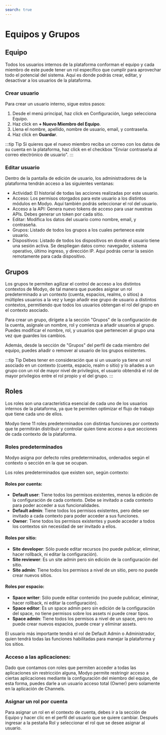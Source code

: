 ```yaml
---
search: true
---
```


# Equipos y Grupos

## Equipo

Todos los usuarios internos de la plataforma conforman el equipo y cada miembro de este puede tener un rol específico que cumplir para aprovechar todo el potencial del sistema. Aquí es donde podrás crear, editar, y desactivar a los usuarios de la plataforma.

### Crear usuario

Para crear un usuario interno, sigue estos pasos:

1. Desde el menú principal, haz click en Configuración, luego selecciona Equipo.
1. Haz click en **+ Nuevo Miembro del Equipo**.
1. Llena el nombre, apellido, nombre de usuario, email, y contraseña.
1. Haz click en **Guardar**.

:::tip Tip
Si quieres que el nuevo miembro reciba un correo con los datos de su cuenta en la plataforma, haz click en el checkbox "Enviar contraseña al correo electrónico de usuario".
:::

### Editar usuario

Dentro de la pantalla de edición de usuario, los administradores de la plataforma tendrán acceso a las siguientes ventanas:

- Actividad: El historial de todas las acciones realizadas por este usuario.
- Acceso: Los permisos otorgados para este usuario a los distintos módulos en Modyo. Aquí también podrás seleccionar el rol del usuario.
- Acceso a la API: Genera nuevo tokens de acceso para usar nuestras APIs. Debes generar un token por cada sitio.
- Editar: Modifica los datos del usuario como nombre, email, y contraseña.
- Grupos: Listado de todos los grupos a los cuales pertenece este usuario.
- Dispositivos: Listado de todos los dispositivos en donde el usuario tiene una sesión activa. Se despliegan datos como: navegador, sistema operativo, último ingreso, y dirección IP. Aquí podrás cerrar la sesión remotamente para cada dispositivo.

## Grupos

Los grupos te permiten agilizar el control de acceso a los distintos contextos de Modyo, de tal manera que puedes asignar un rol predeterminado a un contexto (cuenta, espacios, realms, o sitios) a múltiples usuarios a la vez y luego añadir ese grupo de usuario a distintos contextos, permitiendo que todos los usuarios obtengan el rol del grupo en el contexto asociado.

Para crear un grupo, dirígete a la sección "Grupos" de la configuración de la cuenta, asígnale un nombre, rol y comienza a añadir usuarios al grupo. Puedes modificar el nombre, rol, y usuarios que pertenecen al grupo una vez que guardes los cambios.

Además, desde la sección de "Grupos" del perfil de cada miembro del equipo, puedes añadir o remover al usuario de los grupos existentes.

:::tip Tip
Debes tener en consideración que si un usuario ya tiene un rol asociado en un contexto (cuenta, espacio, realm o sitio) y lo añades a un grupo con un rol de mayor nivel de privilegios, el usuario obtendrá el rol de mayor privilegios entre el rol propio y el del grupo.
:::

## Roles

Los roles son una característica esencial de cada uno de los usuarios internos de la plataforma, ya que te permiten optimizar el flujo de trabajo que tiene cada uno de ellos.

Modyo tiene 11 roles predeterminados con distintas funciones por contexto que te permitirán distribuir y controlar quien tiene acceso a que secciones de cada contexto de la plataforma.

### Roles predeterminados

Modyo asigna por defecto roles predeterminados, ordenados según el contexto o sección en la que se ocupan.

Los roles predeterminados que existen son, según contexto:

#### Roles por cuenta:

- **Default user**: Tiene todos los permisos existentes, menos la edición de la configuración de cada contexto. Debe se invitado a cada contexto para poder acceder a sus funcionalidades.
- **Default admin**: Tiene todos los permisos existentes, pero debe ser invitado a cada contexto para poder acceder a sus funciones.
- **Owner**: Tiene todos los permisos existentes y puede acceder a todos los contextos sin necesidad de ser invitado a ellos.

#### Roles por sitio:

- **Site developer**: Sólo puede editar recursos (no puede publicar, eliminar, hacer rollback, ni editar la configuración).
- **Site reviewer**: Es un site admin pero sin edición de la configuración del sitio.
- **Site admin**: Tiene todos los permisos a nivel de un sitio, pero no puede crear nuevos sitios.

#### Roles por espacio:

- **Space writer**: Sólo puede editar contenido (no puede publicar, eliminar, hacer rollback, ni editar la configuración).
- **Space editor**: Es un space admin pero sin edición de la configuración del space, no tiene permisos sobre los assets ni puede crear tipos.
- **Space admin**: Tiene todos los permisos a nivel de un space, pero no puede crear nuevos espacios, puede crear y eliminar assets.

El usuario más importante tendrá el rol de Default Admin o Administrador, quien tendrá todas las funciones habilitadas para manejar la plataforma y los sitios.

### Acceso a las aplicaciones:
Dado que contamos con roles que permiten acceder a todas las aplicaciones sin restricción alguna, Modyo permite restringir acceso a ciertas aplicaciones mediante la configuración del miembro del equipo, de esta forma, puedes darle a un usuario acceso total (Owner) pero solamente en la aplicación de Channels.

### Asignar un rol por cuenta

Para asignar un rol en el contexto de cuenta, debes ir a la sección de Equipo y hacer clic en el perfil del usuario que se quiere cambiar. Después ingresar a la pestaña Rol y seleccionar el rol que se desee asignar al usuario.
